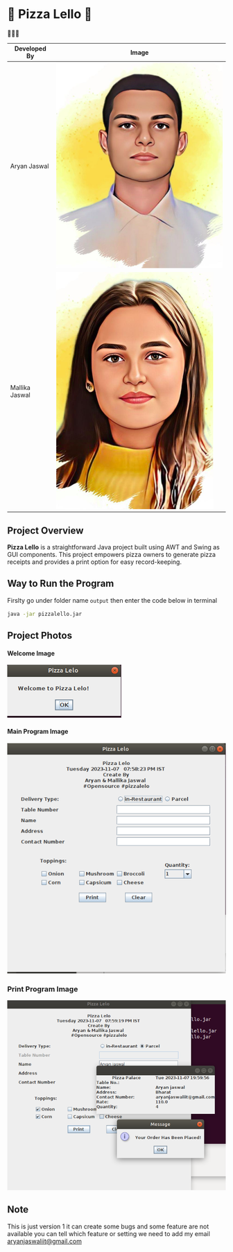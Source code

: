 # 🍕 Pizza Lello 🍕
🍕🍕🍕


| Developed By  | Image |
| --- | --- |
| Aryan Jaswal | ![](images/aryan_profile.png) |
| Mallika Jaswal | ![](images/mallika_profile.png) |



## Project Overview
**Pizza Lello** is a straightforward Java project built using AWT and Swing as GUI components. This project empowers pizza owners to generate pizza receipts and provides a print option for easy record-keeping.



## Way to Run the Program

Firslty go under folder name `output` then enter the code below in terminal
```sh
java -jar pizzalello.jar
```

## Project Photos
#### Welcome Image
![](/images/1_welcome.png)

#### Main Program Image
![](/images/2_main_prog.png)


### Print Program Image
![](/images/3_print.png)



## Note
This is just version 1 it can create some bugs and some feature are not available
you can tell which feature or setting we need to add my email
aryanjaswaliit@gmail.com
